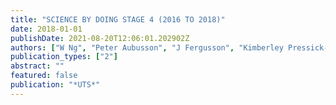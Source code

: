 ```yaml
---
title: "SCIENCE BY DOING STAGE 4 (2016 TO 2018)"
date: 2018-01-01
publishDate: 2021-08-20T12:06:01.202902Z
authors: ["W Ng", "Peter Aubusson", "J Fergusson", "Kimberley Pressick-Kilborn", "Tracey-Ann Palmer"]
publication_types: ["2"]
abstract: ""
featured: false
publication: "*UTS*"
---
```


